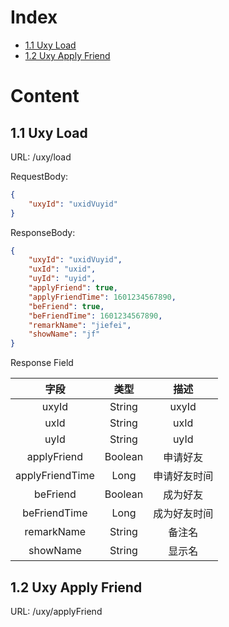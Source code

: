 # Index

* [1.1 Uxy Load](##-1.1-Uxy-Load)
* [1.2 Uxy Apply Friend](##-1.2-Uxy-Apply-Friend)

# Content


## 1.1 Uxy Load

URL: /uxy/load  

RequestBody:  
```json
{
    "uxyId": "uxidVuyid"
}
```

ResponseBody:  
```json
{
    "uxyId": "uxidVuyid",
    "uxId": "uxid",
    "uyId": "uyid",
    "applyFriend": true,
    "applyFriendTime": 1601234567890,
    "beFriend": true,
    "beFriendTime": 1601234567890,
    "remarkName": "jiefei",
    "showName": "jf"
}
```

Response Field  

| 字段     |     类型 |   描述   | 
| :--------------: | :--------:| :------: |
|  uxyId  |  String  |  uxyId   |
|  uxId  |  String  |  uxId   |
|  uyId  |  String  |  uyId   |
|  applyFriend  |  Boolean  |  申请好友   |
|  applyFriendTime  |  Long  |  申请好友时间   |
|  beFriend  |  Boolean  |  成为好友   |
|  beFriendTime  |  Long  |  成为好友时间   |
|  remarkName  |  String  |  备注名   |
|  showName  |  String  |  显示名   |

## 1.2 Uxy Apply Friend

URL: /uxy/applyFriend  
